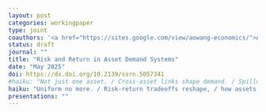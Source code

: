 ```yaml
---
layout: post
categories: workingpaper
type: joint
coauthors: '<a href="https://sites.google.com/view/aowang-economics/">Ao Wang</a>'
status: draft
journal: ""
title: "Risk and Return in Asset Demand Systems"
date: "May 2025"
doi: https://dx.doi.org/10.2139/ssrn.5057341
#haiku: "Not just one asset. / Cross-asset links shape demand. / Spillovers emerge."
haiku: "Uniform no more. / Risk-return tradeoffs reshape, / how assets relate."
presentations: ""
---
```

